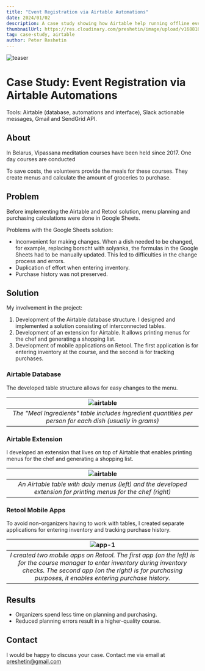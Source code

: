 ```yaml
---
title: "Event Registration via Airtable Automations"
date: 2024/01/02
description: A case study showing how Airtable help running offline events
thumbnailUrl: https://res.cloudinary.com/preshetin/image/upload/v1688101501/preshetin.com/case-studies/meal-planning-1_vitsdr.png
tag: case-study, airtable
author: Peter Reshetin
---
```


![teaser](https://res.cloudinary.com/preshetin/image/upload/v1702906736/preshetin.com/case-studies/meals-and-purchasing/meals-and-purchasing-teaser_dx0pew.png)

# Case Study: Event Registration via Airtable Automations 

Tools: Airtable (database, automations and interface), Slack actionable messages, Gmail and SendGrid API.

## About

In Belarus, Vipassana meditation courses have been held since 2017. One day courses are conducted

To save costs, the volunteers provide the meals for these courses. They create menus and calculate the amount of groceries to purchase.

## Problem

Before implementing the Airtable and Retool solution, menu planning and purchasing calculations were done in Google Sheets.

Problems with the Google Sheets solution:
- Inconvenient for making changes. When a dish needed to be changed, for example, replacing borscht with solyanka, the formulas in the Google Sheets had to be manually updated. This led to difficulties in the change process and errors.
- Duplication of effort when entering inventory.
- Purchase history was not preserved.

## Solution

My involvement in the project:
1. Development of the Airtable database structure. I designed and implemented a solution consisting of interconnected tables.
2. Development of an extension for Airtable. It allows printing menus for the chef and generating a shopping list.
3. Development of mobile applications on Retool. The first application is for entering inventory at the course, and the second is for tracking purchases.

### Airtable Database

The developed table structure allows for easy changes to the menu.

| ![airtable](https://res.cloudinary.com/preshetin/image/upload/v1702907563/preshetin.com/case-studies/meals-and-purchasing/meal-ingredients_yj0q5d.png) |
|:--:|
| *The "Meal Ingredients" table includes ingredient quantities per person for each dish (usually in grams)* |

### Airtable Extension

I developed an extension that lives on top of Airtable that enables printing menus for the chef and generating a shopping list.

| ![airtable](https://res.cloudinary.com/preshetin/image/upload/v1702907564/preshetin.com/case-studies/meals-and-purchasing/extension_i3vmet.png) |
|:--:|
| *An Airtable table with daily menus (left) and the developed extension for printing menus for the chef (right)* |

### Retool Mobile Apps

To avoid non-organizers having to work with tables, I created separate applications for entering inventory and tracking purchase history.

| ![app-1](https://res.cloudinary.com/preshetin/image/upload/v1704780694/preshetin.com/case-studies/meals-and-purchasing/retool-mobile-apps-meals-and-purchasing_bwqmk8.png) |
|:--:|
| *I created two mobile apps on Retool. The first app (on the left) is for the course manager to enter inventory during inventory checks. The second app (on the right) is for purchasing purposes, it enables entering purchase history.* |


## Results

- Organizers spend less time on planning and purchasing.
- Reduced planning errors result in a higher-quality course.


## Contact

I would be happy to discuss your case. Contact me via email at preshetin@gmail.com
